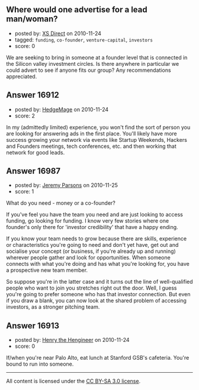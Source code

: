 ## Where would one advertise for a lead man/woman?

- posted by: [XS Direct](https://stackexchange.com/users/-1/4834-xs-direct) on 2010-11-24
- tagged: `funding`, `co-founder`, `venture-capital`, `investors`
- score: 0

We are seeking to bring in someone at a founder level that is connected in the Silicon valley investment circles. Is there anywhere in particular we could advert to see if anyone fits our group? Any recommendations appreciated.


## Answer 16912

- posted by: [HedgeMage](https://stackexchange.com/users/-1/5198-hedgemage) on 2010-11-24
- score: 2

In my (admittedly limited) experience, you won't find the sort of person you are looking for answering ads in the first place.  You'll likely have more success growing your network via events like Startup Weekends, Hackers and Founders meetings, tech conferences, etc. and then working that network for good leads.


## Answer 16987

- posted by: [Jeremy Parsons](https://stackexchange.com/users/-1/4291-jeremy-parsons) on 2010-11-25
- score: 1

What do you need - money or a co-founder?

If you've feel you have the team you need and are just looking to access funding, go looking for funding. I know very few stories where one founder's only there for 'investor credibility' that have a happy ending.

If you know your team needs to grow because there are skills, experience or characteristics you're going to need and don't yet have, get out and socialise your concept (or business, if you're already up and running) wherever people gather and look for opportunities. When someone connects with what you're doing and has what you're looking for, you have a prospective new team member.

So suppose you're in the latter case and it turns out the line of well-qualified people who want to join you stretches right out the door. Well, I guess you're going to prefer someone who has that investor connection. But even if you draw a blank, you can now look at the shared problem of accessing investors, as a stronger pitching team.


## Answer 16913

- posted by: [Henry the Hengineer](https://stackexchange.com/users/-1/1692-henry-the-hengineer) on 2010-11-24
- score: 0

If/when you're near Palo Alto, eat lunch at Stanford GSB's cafeteria. You're bound to run into someone.



---

All content is licensed under the [CC BY-SA 3.0 license](https://creativecommons.org/licenses/by-sa/3.0/).
